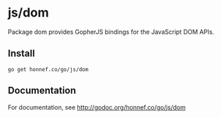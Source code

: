 # js/dom

Package dom provides GopherJS bindings for the JavaScript DOM APIs.

## Install

    go get honnef.co/go/js/dom

## Documentation

For documentation, see http://godoc.org/honnef.co/go/js/dom
